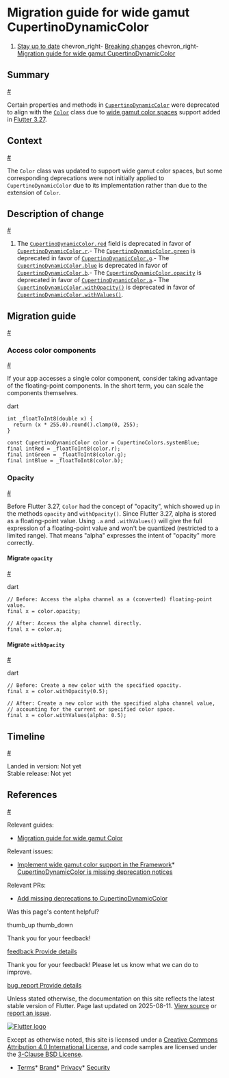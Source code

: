 Migration guide for wide gamut CupertinoDynamicColor
====================================================

1. [Stay up to date](/release) chevron\_right- [Breaking changes](/release/breaking-changes) chevron\_right- [Migration guide for wide gamut CupertinoDynamicColor](/release/breaking-changes/wide-gamut-cupertino-dynamic-color)

Summary
-------

[#](#summary)

Certain properties and methods in [`CupertinoDynamicColor`](https://api.flutter.dev/flutter/cupertino/CupertinoDynamicColor-class.html) were deprecated to align with the [`Color`](https://api.flutter.dev/flutter/dart-ui/Color-class.html) class due to [wide gamut color spaces](https://en.wikipedia.org/wiki/RGB_color_spaces) support added in [Flutter 3.27](/release/breaking-changes/wide-gamut-framework).

Context
-------

[#](#context)

The `Color` class was updated to support wide gamut color spaces, but some corresponding deprecations were not initially applied to `CupertinoDynamicColor` due to its implementation rather than due to the extension of `Color`.

Description of change
---------------------

[#](#description-of-change)

1. The [`CupertinoDynamicColor.red`](https://api.flutter.dev/flutter/cupertino/CupertinoDynamicColor/red.html) field is deprecated in favor of [`CupertinoDynamicColor.r`](https://api.flutter.dev/flutter/cupertino/CupertinoDynamicColor/r.html).- The [`CupertinoDynamicColor.green`](https://api.flutter.dev/flutter/cupertino/CupertinoDynamicColor/green.html) is deprecated in favor of [`CupertinoDynamicColor.g`](https://api.flutter.dev/flutter/cupertino/CupertinoDynamicColor/g.html).- The [`CupertinoDynamicColor.blue`](https://api.flutter.dev/flutter/cupertino/CupertinoDynamicColor/blue.html) is deprecated in favor of [`CupertinoDynamicColor.b`](https://api.flutter.dev/flutter/cupertino/CupertinoDynamicColor/b.html).- The [`CupertinoDynamicColor.opacity`](https://api.flutter.dev/flutter/cupertino/CupertinoDynamicColor/opacity.html) is deprecated in favor of [`CupertinoDynamicColor.a`](https://api.flutter.dev/flutter/cupertino/CupertinoDynamicColor/a.html).- The [`CupertinoDynamicColor.withOpacity()`](https://api.flutter.dev/flutter/cupertino/CupertinoDynamicColor/withOpacity.html) is deprecated in favor of [`CupertinoDynamicColor.withValues()`](https://api.flutter.dev/flutter/cupertino/CupertinoDynamicColor/withValues.html).

Migration guide
---------------

[#](#migration-guide)

### Access color components

[#](#access-color-components)

If your app accesses a single color component, consider taking advantage of the floating-point components. In the short term, you can scale the components themselves.

dart

```
int _floatToInt8(double x) {
  return (x * 255.0).round().clamp(0, 255);
}

const CupertinoDynamicColor color = CupertinoColors.systemBlue;
final intRed = _floatToInt8(color.r);
final intGreen = _floatToInt8(color.g);
final intBlue = _floatToInt8(color.b);
```

### Opacity

[#](#opacity)

Before Flutter 3.27, `Color` had the concept of "opacity", which showed up in the methods `opacity` and `withOpacity()`. Since Flutter 3.27, alpha is stored as a floating-point value. Using `.a` and `.withValues()` will give the full expression of a floating-point value and won't be quantized (restricted to a limited range). That means "alpha" expresses the intent of "opacity" more correctly.

#### Migrate `opacity`

[#](#migrate-opacity)

dart

```
// Before: Access the alpha channel as a (converted) floating-point value.
final x = color.opacity;

// After: Access the alpha channel directly.
final x = color.a;
```

#### Migrate `withOpacity`

[#](#migrate-withopacity)

dart

```
// Before: Create a new color with the specified opacity.
final x = color.withOpacity(0.5);

// After: Create a new color with the specified alpha channel value,
// accounting for the current or specified color space.
final x = color.withValues(alpha: 0.5);
```

Timeline
--------

[#](#timeline)

Landed in version: Not yet  
 Stable release: Not yet

References
----------

[#](#references)

Relevant guides:

* [Migration guide for wide gamut Color](/release/breaking-changes/wide-gamut-framework)

Relevant issues:

* [Implement wide gamut color support in the Framework](https://github.com/flutter/flutter/issues/127855)* [CupertinoDynamicColor is missing deprecation notices](https://github.com/flutter/flutter/issues/171059)

Relevant PRs:

* [Add missing deprecations to CupertinoDynamicColor](https://github.com/flutter/flutter/pull/171160)

Was this page's content helpful?

thumb\_up thumb\_down

Thank you for your feedback!

 [feedback Provide details](https://github.com/flutter/website/issues/new?template=1_page_issue.yml&&page-url=https://docs.flutter.dev/release/breaking-changes/wide-gamut-cupertino-dynamic-color/&page-source=https://github.com/flutter/website/tree/main/src/content/release/breaking-changes/wide-gamut-cupertino-dynamic-color.md)

Thank you for your feedback! Please let us know what we can do to improve.

 [bug\_report Provide details](https://github.com/flutter/website/issues/new?template=1_page_issue.yml&&page-url=https://docs.flutter.dev/release/breaking-changes/wide-gamut-cupertino-dynamic-color/&page-source=https://github.com/flutter/website/tree/main/src/content/release/breaking-changes/wide-gamut-cupertino-dynamic-color.md)

Unless stated otherwise, the documentation on this site reflects the latest stable version of Flutter. Page last updated on 2025-08-11. [View source](https://github.com/flutter/website/tree/main/src/content/release/breaking-changes/wide-gamut-cupertino-dynamic-color.md) or [report an issue](https://github.com/flutter/website/issues/new?template=1_page_issue.yml&&page-url=https://docs.flutter.dev/release/breaking-changes/wide-gamut-cupertino-dynamic-color/&page-source=https://github.com/flutter/website/tree/main/src/content/release/breaking-changes/wide-gamut-cupertino-dynamic-color.md "Report an issue with this page").

[![Flutter logo](/assets/images/branding/flutter/logo+text/horizontal/white.svg)](https://flutter.dev)

Except as otherwise noted, this site is licensed under a [Creative Commons Attribution 4.0 International License](https://creativecommons.org/licenses/by/4.0/), and code samples are licensed under the [3-Clause BSD License](https://opensource.org/licenses/BSD-3-Clause).

* [Terms](/tos "Terms of use")* [Brand](/brand "Brand usage guidelines")* [Privacy](https://policies.google.com/privacy "Privacy policy")* [Security](/security "Security philosophy and practices")

   